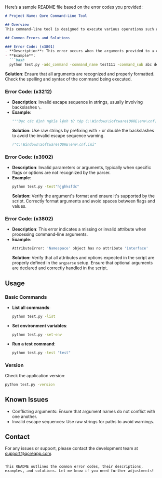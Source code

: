 Here’s a sample README file based on the error codes you provided:

```markdown
# Project Name: Qore Command-Line Tool

## Overview
This command-line tool is designed to execute various operations such as listing commands, setting environment variables, running bat files, and fixing problems related to the Qore application.

## Common Errors and Solutions

### Error Code: (x3801)
- **Description**: This error occurs when the arguments provided to a command are unrecognized or invalid.
- **Example**: 
  ```bash
  python test.py -add_command -command_name test111 -command_sub abc def -description "Lệnh kiểm tra" -bat abc.bat def.bat
  ```
  **Solution**: Ensure that all arguments are recognized and properly formatted. Check the spelling and syntax of the command being executed.

### Error Code: (x3212)
- **Description**: Invalid escape sequence in strings, usually involving backslashes `\`.
- **Example**:
  ```python
  """Đọc các định nghĩa lệnh từ tệp C:\Windows\Software\QORE\env\cnf.ini"""
  ```
  **Solution**: Use raw strings by prefixing with `r` or double the backslashes to avoid the invalid escape sequence warning.
  ```python
  r"C:\Windows\Software\QORE\env\cnf.ini"
  ```

### Error Code: (x3902)
- **Description**: Invalid parameters or arguments, typically when specific flags or options are not recognized by the parser.
- **Example**:
  ```bash
  python test.py -test"hjghksfdc"
  ```
  **Solution**: Verify the argument's format and ensure it's supported by the script. Correctly format arguments and avoid spaces between flags and values.

### Error Code: (x3802)
- **Description**: This error indicates a missing or invalid attribute when processing command-line arguments.
- **Example**: 
  ```bash
  AttributeError: 'Namespace' object has no attribute 'interface'
  ```
  **Solution**: Verify that all attributes and options expected in the script are properly defined in the `argparse` setup. Ensure that optional arguments are declared and correctly handled in the script.

## Usage

### Basic Commands
- **List all commands**:
  ```bash
  python test.py -list
  ```
- **Set environment variables**:
  ```bash
  python test.py -set-env
  ```
- **Run a test command**:
  ```bash
  python test.py -test "test"
  ```

### Version
Check the application version:
```bash
python test.py -version
```

## Known Issues
- Conflicting arguments: Ensure that argument names do not conflict with one another.
- Invalid escape sequences: Use raw strings for paths to avoid warnings.

## Contact
For any issues or support, please contact the development team at support@qoreapp.com.

```

This README outlines the common error codes, their descriptions, examples, and solutions. Let me know if you need further adjustments!